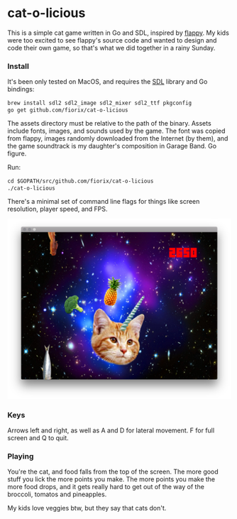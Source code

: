 # cat-o-licious

This is a simple cat game written in Go and SDL, inspired by [flappy](https://github.com/campoy/flappy/). My kids were too excited to see flappy's source code and wanted to design and code their own game, so that's what we did together in a rainy Sunday.

### Install

It's been only tested on MacOS, and requires the [SDL](https://www.libsdl.org) library and Go bindings:

```
brew install sdl2 sdl2_image sdl2_mixer sdl2_ttf pkgconfig
go get github.com/fiorix/cat-o-licious
```

The assets directory must be relative to the path of the binary. Assets include fonts, images, and sounds used by the game. The font was copied from flappy, images randomly downloaded from the Internet (by them), and the game soundtrack is my daughter's composition in Garage Band. Go figure.

Run:

```
cd $GOPATH/src/github.com/fiorix/cat-o-licious
./cat-o-licious
```

There's a minimal set of command line flags for things like screen resolution, player speed, and FPS.

![cat-o-licious](assets/screenshot.png)

### Keys

Arrows left and right, as well as A and D for lateral movement.
F for full screen and Q to quit.

### Playing

You're the cat, and food falls from the top of the screen. The more good stuff you lick the more points you make. The more points you make the more food drops, and it gets really hard to get out of the way of the broccoli, tomatos and pineapples.

My kids love veggies btw, but they say that cats don't.
